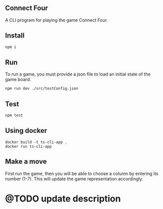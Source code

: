 ## Connect Four

A CLI program for playing the game Connect Four.

## Install

```bash
npm i
```

## Run

To run a game, you must provide a json file to load an initial state of the game board.

```bash
npm run dev ./src/testConfig.json
```

## Test

```bash
npm test
```

## Using docker

```bach
docker build -t ts-cli-app .
docker run ts-cli-app
```

## Make a move

First run the game, then you will be able to choose a column by entering its number (1-7). This will update the game representation accordingly.

# @TODO update description
